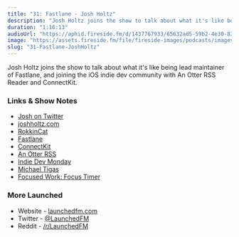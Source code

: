```yaml
---
title: "31: Fastlane - Josh Holtz"
description: "Josh Holtz joins the show to talk about what it's like being lead maintainer of Fastlane, and joining the iOS indie dev community with An Otter RSS Reader and ConnectKit."
duration: "1:16:13"
audioUrl: "https://aphid.fireside.fm/d/1437767933/65632ad5-59b2-4e30-82d1-13845dce07dd/93d7613f-989b-42ec-bf8b-9ab98710a9a0.mp3"
image: "https://assets.fireside.fm/file/fireside-images/podcasts/images/6/65632ad5-59b2-4e30-82d1-13845dce07dd/episodes/9/93d7613f-989b-42ec-bf8b-9ab98710a9a0/cover.jpg"
slug: "31-Fastlane-JoshHoltz"
---
```


<p>Josh Holtz joins the show to talk about what it&#39;s like being lead maintainer of Fastlane, and joining the iOS indie dev community with An Otter RSS Reader and ConnectKit.</p>

<h3>Links &amp; Show Notes</h3>

<ul>
<li><a href="https://twitter.com/joshdholtz" rel="nofollow">Josh on Twitter</a></li>
<li><a href="https://www.joshholtz.com" rel="nofollow">joshholtz.com</a></li>
<li><a href="https://rokkincat.com" rel="nofollow">RokkinCat</a></li>
<li><a href="http://fastlane.tools" rel="nofollow">Fastlane</a></li>
<li><a href="https://connectkit.app" rel="nofollow">ConnectKit</a></li>
<li><a href="https://anotterrss.com" rel="nofollow">An Otter RSS</a></li>
<li><a href="https://indiedevmonday.com" rel="nofollow">Indie Dev Monday</a></li>
<li><a href="https://twitter.com/michael_tigas/status/1378942624183111683" rel="nofollow">Michael Tigas</a></li>
<li><a href="https://focusedwork.app" rel="nofollow">Focused Work: Focus Timer</a></li>
</ul>

<h3>More Launched</h3>

<ul>
<li>Website - <a href="https://launchedfm.com" rel="nofollow">launchedfm.com</a></li>
<li>Twitter - <a href="https://twitter.com/launchedfm" rel="nofollow">@LaunchedFM</a></li>
<li>Reddit - <a href="https://www.reddit.com/r/LaunchedFM/" rel="nofollow">/r/LaunchedFM</a></li>
</ul>
